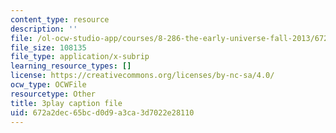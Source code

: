 ```yaml
---
content_type: resource
description: ''
file: /ol-ocw-studio-app/courses/8-286-the-early-universe-fall-2013/672a2dec65bcd0d9a3ca3d7022e28110_wuPEmfon9lg.srt
file_size: 108135
file_type: application/x-subrip
learning_resource_types: []
license: https://creativecommons.org/licenses/by-nc-sa/4.0/
ocw_type: OCWFile
resourcetype: Other
title: 3play caption file
uid: 672a2dec-65bc-d0d9-a3ca-3d7022e28110
---
```


